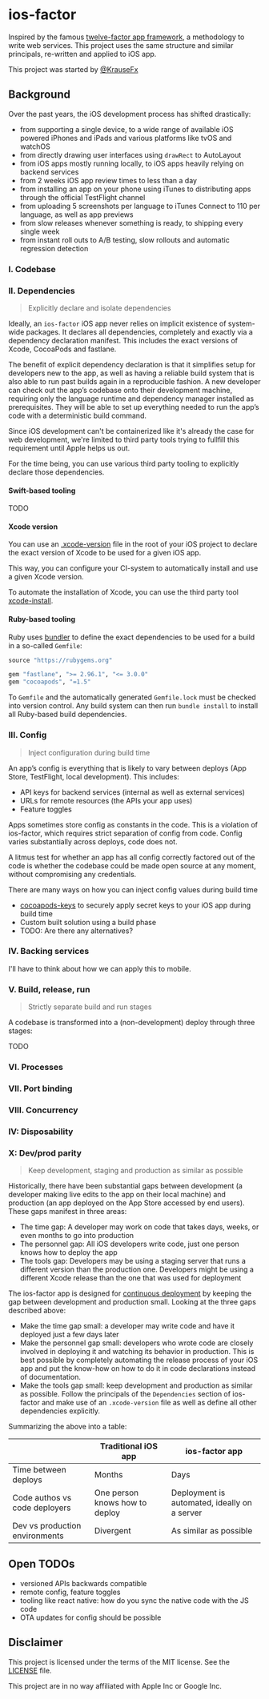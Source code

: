 # ios-factor

Inspired by the famous [twelve-factor app framework](https://www.12factor.net/), a methodology to write web services. This project uses the same structure and similar principals, re-written and applied to iOS app.

This project was started by [@KrauseFx](https://twitter.com/KrauseFx)

## Background

Over the past years, the iOS development process has shifted drastically:

- from supporting a single device, to a wide range of available iOS powered iPhones and iPads and various platforms like tvOS and watchOS
- from directly drawing user interfaces using `drawRect` to AutoLayout
- from iOS apps mostly running locally, to iOS apps heavily relying on backend services
- from 2 weeks iOS app review times to less than a day
- from installing an app on your phone using iTunes to distributing apps through the official TestFlight channel
- from uploading 5 screenshots per language to iTunes Connect to 110 per language, as well as app previews
- from slow releases whenever something is ready, to shipping every single week
- from instant roll outs to A/B testing, slow rollouts and automatic regression detection


### I. Codebase

### II. Dependencies

> Explicitly declare and isolate dependencies

Ideally, an `ios-factor` iOS app never relies on implicit existence of system-wide packages. It declares all dependencies, completely and exactly via a dependency declaration manifest. This includes the exact versions of Xcode, CocoaPods and fastlane. 

The benefit of explicit dependency declaration is that it simplifies setup for developers new to the app, as well as having a reliable build system that is also able to run past builds again in a reproducible fashion. A new developer can check out the app’s codebase onto their development machine, requiring only the language runtime and dependency manager installed as prerequisites. They will be able to set up everything needed to run the app’s code with a deterministic build command.

Since iOS development can't be containerized like it's already the case for web development, we're limited to third party tools trying to fullfill this requirement until Apple helps us out.

For the time being, you can use various third party tooling to explicitly declare those dependencies.

#### Swift-based tooling

TODO

#### Xcode version

You can use an [.xcode-version](https://github.com/fastlane/ci/blob/master/docs/xcode-version.md) file in the root of your iOS project to declare the exact version of Xcode to be used for a given iOS app.

This way, you can configure your CI-system to automatically install and use a given Xcode version. 

To automate the installation of Xcode, you can use the third party tool [xcode-install](https://github.com/krausefx/xcode-install).

#### Ruby-based tooling

Ruby uses [bundler](https://bundler.io) to define the exact dependencies to be used for a build in a so-called `Gemfile`:

```ruby
source "https://rubygems.org"

gem "fastlane", ">= 2.96.1", "<= 3.0.0"
gem "cocoapods", "=1.5"
```

To `Gemfile` and the automatically generated `Gemfile.lock` must be checked into version control. Any build system can then run `bundle install` to install all Ruby-based build dependencies.

### III. Config

> Inject configuration during build time

An app’s config is everything that is likely to vary between deploys (App Store, TestFlight, local development). This includes:

- API keys for backend services (internal as well as external services)
- URLs for remote resources (the APIs your app uses)
- Feature toggles

Apps sometimes store config as constants in the code. This is a violation of ios-factor, which requires strict separation of config from code. Config varies substantially across deploys, code does not.

A litmus test for whether an app has all config correctly factored out of the code is whether the codebase could be made open source at any moment, without compromising any credentials.

There are many ways on how you can inject config values during build time

- [cocoapods-keys](https://github.com/orta/cocoapods-keys) to securely apply secret keys to your iOS app during build time
- Custom built solution using a build phase
- TODO: Are there any alternatives?

### IV. Backing services

I'll have to think about how we can apply this to mobile.

### V. Build, release, run

> Strictly separate build and run stages

A codebase is transformed into a (non-development) deploy through three stages:

TODO

### VI. Processes

### VII. Port binding
### VIII. Concurrency
### IV: Disposability
### X: Dev/prod parity

> Keep development, staging and production as similar as possible

Historically, there have been substantial gaps between development (a developer making live edits to the app on their local machine) and production (an app deployed on the App Store accessed by end users). These gaps manifest in three areas:

- The time gap: A developer may work on code that takes days, weeks, or even months to go into production
- The personnel gap: All iOS developers write code, just one person knows how to deploy the app
- The tools gap: Developers may be using a staging server that runs a different version than the production one. Developers might be using a different Xcode release than the one that was used for deployment

The ios-factor app is designed for [continuous deployment](https://avc.com/2011/02/continuous-deployment/) by keeping the gap between development and production small. Looking at the three gaps described above:

- Make the time gap small: a developer may write code and have it deployed just a few days later
- Make the personnel gap small: developers who wrote code are closely involved in deploying it and watching its behavior in production. This is best possible by completely automating the release process of your iOS app and put the know-how on how to do it in code declarations instead of documentation.
- Make the tools gap small: keep development and production as similar as possible. Follow the principals of the `Dependencies` section of ios-factor and make use of an `.xcode-version` file as well as define all other dependencies explicitly.

Summarizing the above into a table:

|          | Traditional iOS app | ios-factor app |
|----------|---------------------|----------------|
| Time between deploys | Months  | Days           |
| Code authos vs code deployers | One person knows how to deploy | Deployment is automated, ideally on a server |
| Dev vs production environments | Divergent |  As similar as possible |



## Open TODOs

- versioned APIs backwards compatible
- remote config, feature toggles
- tooling like react native: how do you sync the native code with the JS code
- OTA updates for config should be possible

## Disclaimer

This project is licensed under the terms of the MIT license. See the [LICENSE](LICENSE) file.

This project are in no way affiliated with Apple Inc or Google Inc. 
